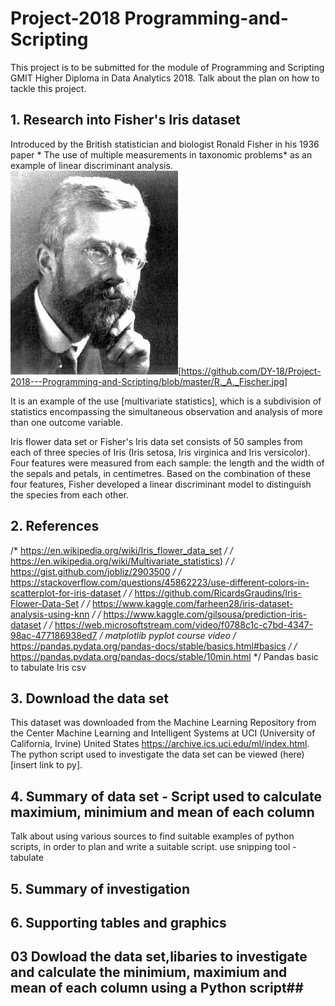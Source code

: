 # Project-2018 Programming-and-Scripting

This project is to be submitted for the module of Programming and Scripting GMIT  Higher Diploma in Data Analytics 2018. 
Talk about the plan on how to tackle this project.

## 1. Research into Fisher's Iris dataset ##

Introduced by the British statistician and biologist Ronald Fisher in his 1936 paper * The use of multiple measurements in taxonomic problems* as an example of linear discriminant analysis.![Ronald Fisher](R._A._Fischer.jpg)[https://github.com/DY-18/Project-2018---Programming-and-Scripting/blob/master/R._A._Fischer.jpg]

It is an example of the use  [multivariate statistics], which is a subdivision of statistics encompassing the simultaneous observation and analysis of more than one outcome variable. 

Iris flower data set or Fisher's Iris data set consists of 50 samples from each of three species of Iris (Iris setosa, Iris virginica and Iris versicolor). Four features were measured from each sample: the length and the width of the sepals and petals, in centimetres. Based on the combination of these four features, Fisher developed a linear discriminant model to distinguish the species from each other.

## 2. References ##
/*   https://en.wikipedia.org/wiki/Iris_flower_data_set   */
/*   https://en.wikipedia.org/wiki/Multivariate_statistics)   */
/*   https://gist.github.com/jobliz/2903500    */
/*   https://stackoverflow.com/questions/45862223/use-different-colors-in-scatterplot-for-iris-dataset   */
/*   https://github.com/RicardsGraudins/Iris-Flower-Data-Set    */
/*   https://www.kaggle.com/farheen28/iris-dataset-analysis-using-knn   */
/*   https://www.kaggle.com/gilsousa/prediction-iris-dataset   */
/*   https://web.microsoftstream.com/video/f0788c1c-c7bd-4347-98ac-477186938ed7   */ matplotlib pyplot course video
/*   https://pandas.pydata.org/pandas-docs/stable/basics.html#basics   */
/*   https://pandas.pydata.org/pandas-docs/stable/10min.html   */ Pandas basic to tabulate Iris csv

## 3. Download the data set ##

This dataset was downloaded from the Machine Learning Repository from the Center Machine Learning and Intelligent Systems at UCI (University of California, Irvine) United States https://archive.ics.uci.edu/ml/index.html. The python script used to investigate the data set can be viewed (here)[insert link to py].

## 4. Summary of data set - Script used to calculate maximium, minimium and mean of each column ##
Talk about using various sources to find suitable examples of python scripts, in order to plan and write a suitable script.
use snipping tool - tabulate

## 5. Summary of investigation ##


## 6. Supporting tables and graphics ##





## 03 Dowload the data set,libaries to investigate and calculate the minimium, maximium and mean of each column using a Python script##


